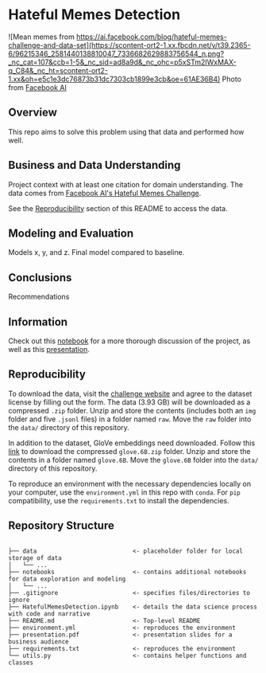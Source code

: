# Hateful Memes Detection
![Mean memes from https://ai.facebook.com/blog/hateful-memes-challenge-and-data-set](https://scontent-ort2-1.xx.fbcdn.net/v/t39.2365-6/96215346_2581440138810047_7336682629883756544_n.png?_nc_cat=107&ccb=1-5&_nc_sid=ad8a9d&_nc_ohc=p5xSTm2IWxMAX-q_C84&_nc_ht=scontent-ort2-1.xx&oh=e5c1e3dc76873b31dc7303cb1899e3cb&oe=61AE36B4)
Photo from [Facebook AI](https://ai.facebook.com/blog/hateful-memes-challenge-and-data-set)

## Overview

This repo aims to solve this problem using that data and performed how well.


## Business and Data Understanding

Project context with at least one citation for domain understanding.
The data comes from [Facebook AI's Hateful Memes Challenge](https://hatefulmemeschallenge.com/).

See the [Reproducibility](#Reproducibility "Go to Reproducibility") section of this README to access the data.


## Modeling and Evaluation

Models x, y, and z. Final model compared to baseline.


## Conclusions

Recommendations


## Information

Check out this [notebook](https://github.com/andrewwhitman/HatefulMemesDetection/blob/main/HatefulMemesDetection.ipynb) for a more thorough discussion of the project, as well as this [presentation](https://github.com/andrewwhitman/HatefulMemesDetection/blob/main/presentation.pdf).

## Reproducibility

To download the data, visit the [challenge website](https://hatefulmemeschallenge.com/#download) and agree to the dataset license by filling out the form. The data (3.93 GB) will be downloaded as a compressed `.zip` folder. Unzip and store the contents (includes both an `img` folder and five `.jsonl` files) in a folder named `raw`. Move the `raw` folder into the `data/` directory of this repository.

In addition to the dataset, GloVe embeddings need downloaded. Follow this [link](https://huggingface.co/stanfordnlp/glove/resolve/main/glove.6B.zip) to download the compressed `glove.6B.zip` folder. Unzip and store the contents in a folder named `glove.6B`. Move the `glove.6B` folder into the `data/` directory of this repository.

To reproduce an environment with the necessary dependencies locally on your computer, use the `environment.yml` in this repo with `conda`. For `pip` compatibility, use the `requirements.txt` to install the dependencies.

## Repository Structure

```

├── data                           <- placeholder folder for local storage of data
│   └── ...
├── notebooks                      <- contains additional notebooks for data exploration and modeling
│   └── ...
├── .gitignore                     <- specifies files/directories to ignore
├── HatefulMemesDetection.ipynb    <- details the data science process with code and narrative
├── README.md                      <- Top-level README
├── environment.yml                <- reproduces the environment
├── presentation.pdf               <- presentation slides for a business audience
├── requirements.txt               <- reproduces the environment
└── utils.py                       <- contains helper functions and classes

``` 